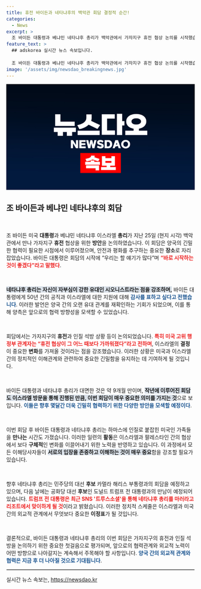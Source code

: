 ```yaml
---
title: 휴전 바이든과 네타냐후의 백악관 회담 결정적 순간!
categories:
  - News
excerpt: >
  조 바이든 대통령과 베냐민 네타냐후 총리가 백악관에서 가자지구 휴전 협상 논의를 시작했습니다. 양측은 인질 석방과 협력 방안에 집중하며, 휴전 협상이 가까워졌다는 긍정적 신호를 전했습니다. 이 만남은 약 9개월 만에 이루어졌습니다.
feature_text: >
  ## adskorea 실시간 뉴스 속보입니다.

  조 바이든 대통령과 베냐민 네타냐후 총리가 백악관에서 가자지구 휴전 협상 논의를 시작했습니다. 양측은 인질 석방과 협력 방안에 집중하며, 휴전 협상이 가까워졌다는 긍정적 신호를 전했습니다. 이 만남은 약 9개월 만에 이루어졌습니다.
image: '/assets/img/newsdao_breakingnews.jpg'
---
```


<p><img src="/assets/img/newsdao_breakingnews.jpg" alt="adskorea 속보" /></p>

<h2 data-ke-size="size26">조 바이든과 베냐민 네타냐후의 회담</h2>

<p data-ke-size="size16">&nbsp;</p>

<p data-ke-size="size16">조 바이든 미국 <b>대통령</b>과 베냐민 네타냐후 이스라엘 <b>총리</b>가 지난 25일 (현지 시각) 백악관에서 만나 가자지구 <b>휴전</b> 협상을 위한 <b>방안</b>을 논의하였습니다. 이 회담은 양국의 긴밀한 협력이 필요한 시점에서 이루어졌으며, 안전과 평화를 추구하는 중요한 <b>장소</b>로 자리 잡았습니다. 바이든 대통령은 회담의 시작에 “우리는 할 얘기가 많다”며 <b><span style="color: #ee2323;">“바로 시작하는 것이 좋겠다”라고 말했다</span></b>. </p>

<p data-ke-size="size16">&nbsp;</p>

<p data-ke-size="size16"><b><span style="background-color: #21538527;">네타냐후 총리는 자신이 자부심이 강한 유대인 시오니스트라는 점을 강조하며,</span></b> 바이든 대통령에게 50년 간의 공직과 이스라엘에 대한 지원에 대해 <b><span style="color: #1a5490;">감사를 표하고 싶다고 전했습니다</span></b>. 이러한 발언은 양국 간의 오랜 유대 관계를 재확인하는 기회가 되었으며, 이를 통해 양측은 앞으로의 협력 방향성을 모색할 수 있었습니다.</p>

<p data-ke-size="size16">&nbsp;</p>

<p data-ke-size="size16">회담에서는 가자지구의 <b>휴전</b>과 인질 석방 상황 등이 논의되었습니다. <b><span style="color: #ee2323;">특히 미국 고위 행정부 관계자는 “휴전 협상이 그 어느 때보다 가까워졌다”라고 전하며</span></b>, 이스라엘의 <b>결정</b>이 중요한 <b>변화</b>를 가져올 것이라는 점을 강조했습니다. 이러한 상황은 미국과 이스라엘 간의 정치적인 이해관계와 관련하여 중요한 긴밀함을 유지하는 데 기여하게 될 것입니다.</p>

<p data-ke-size="size16">&nbsp;</p>

<p data-ke-size="size16">바이든 대통령과 네타냐후 총리가 대면한 것은 약 9개월 만이며, <b><span style="background-color: #21538527;">작년에 이루어진 회담도 이스라엘 방문을 통해 진행된 만큼, 이번 회담이 매우 중요한 의미를 가지는 것</span></b>으로 보입니다. <b><span style="color: #1a5490;">이들은 향후 몇달간 더욱 긴밀히 협력하기 위한 다양한 방안을 모색할 예정이다</span></b>.</p>

<p data-ke-size="size16">&nbsp;</p>

<p data-ke-size="size16">이번 회담 후 바이든 대통령과 네타냐후 총리는 하마스에 인질로 붙잡힌 미국인 가족들을 <b>만나는</b> 시간도 가졌습니다. 이러한 일련의 <b>활동</b>은 이스라엘과 팔레스타인 간의 협상에서 보다 <b>구체적</b>인 변화를 이끌어내기 위한 노력을 반영하고 있습니다. 이 과정에서 모든 이해당사자들이 <b><span style="background-color: #21538527;">서로의 입장을 존중하고 이해하는 것이 매우 중요</span></b>함을 강조할 필요가 있습니다.</p>

<p data-ke-size="size16">&nbsp;</p>

<p data-ke-size="size16">향후 네타냐후 총리는 민주당의 대선 <b>후보</b> 카멀라 해리스 부통령과의 회담을 예정하고 있으며, 다음 날에는 공화당 대선 <b>후보</b>인 도널드 트럼프 전 대통령과의 만남이 예정되어 있습니다. <b><span style="color: #ee2323;">트럼프 전 대통령은 최근 SNS '트루스소셜'을 통해 네타냐후 총리를 마러라고 리조트에서 맞이하게 될 것</span></b>이라고 밝혔습니다. 이러한 정치적 스케줄은 이스라엘과 미국 간의 외교적 관계에서 무엇보다 중요한 <b>이정표</b>가 될 것입니다.</p>

<p data-ke-size="size16">&nbsp;</p>

<p data-ke-size="size16">결론적으로, 바이든 대통령과 네타냐후 총리의 이번 회담은 가자지구의 휴전과 인질 석방을 논의하기 위한 중요한 첫걸음으로 평가되며, 앞으로의 협력관계와 외교적 노력이 어떤 방향으로 나아갈지는 계속해서 주목해야 할 사항입니다. <b><span style="color: #1a5490;">양국 간의 외교적 <b>관계</b>와 <b>협력</b>은 지금 후 더 나아질 것으로 기대됩니다</span></b>.</p>

<hr style="height: 1px; border: 1px solid #ccc;" />
실시간 뉴스 속보는, <a href="https://newsdao.kr" rel="dofollow">https://newsdao.kr</a>


